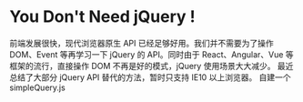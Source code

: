# You Don't Need jQuery !

前端发展很快，现代浏览器原生 API 已经足够好用。我们并不需要为了操作 DOM、Event 等再学习一下 jQuery 的 API。同时由于 React、Angular、Vue 等框架的流行，直接操作 DOM 不再是好的模式，jQuery 使用场景大大减少。
最近总结了大部分 jQuery API 替代的方法，暂时只支持 IE10 以上浏览器。
自建一个simpleQuery.js
